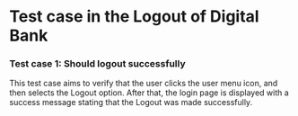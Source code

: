 # Test case in the Logout of Digital Bank

### Test case 1: **Should logout successfully**

This test case aims to verify that the user clicks the user menu icon, and then selects the Logout option. 
After that, the login page is displayed with a success message stating that the Logout was made successfully.

